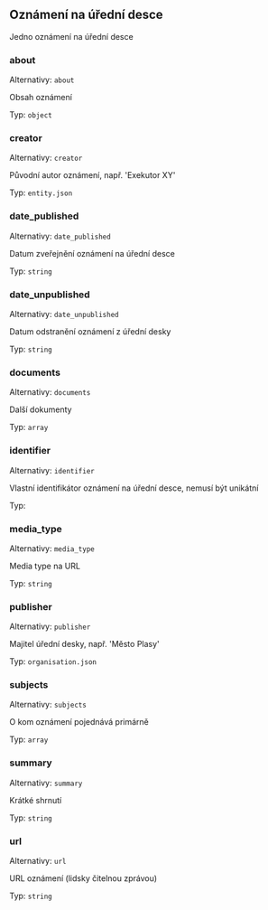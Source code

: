 ## Oznámení na úřední desce

Jedno oznámení na úřední desce

### about

Alternativy: `about`

Obsah oznámení

Typ: `object`

### creator

Alternativy: `creator`

Původní autor oznámení, např. 'Exekutor XY'

Typ: `entity.json`

### date_published

Alternativy: `date_published`

Datum zveřejnění oznámení na úřední desce

Typ: `string`

### date_unpublished

Alternativy: `date_unpublished`

Datum odstranění oznámení z úřední desky

Typ: `string`

### documents

Alternativy: `documents`

Další dokumenty

Typ: `array`

### identifier

Alternativy: `identifier`

Vlastní identifikátor oznámení na úřední desce, nemusí být unikátní

Typ: 

### media_type

Alternativy: `media_type`

Media type na URL

Typ: `string`

### publisher

Alternativy: `publisher`

Majitel úřední desky, např. 'Město Plasy'

Typ: `organisation.json`

### subjects

Alternativy: `subjects`

O kom oznámení pojednává primárně

Typ: `array`

### summary

Alternativy: `summary`

Krátké shrnutí

Typ: `string`

### url

Alternativy: `url`

URL oznámení (lidsky čitelnou zprávou)

Typ: `string`

